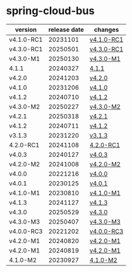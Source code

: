 # spring-cloud-bus	


|version|release date|changes|
|---|---|---|
|v4.1.0-RC1|20231101|[v4.1.0-RC1](./v4.1.0-RC1-20231101.md)|
|v4.3.0-RC1|20250501|[v4.3.0-RC1](./v4.3.0-RC1-20250501.md)|
|v4.3.0-M1|20250130|[v4.3.0-M1](./v4.3.0-M1-20250130.md)|
|4.1.1|20240327|[4.1.1](./4.1.1-20240327.md)|
|v4.2.0|20241203|[v4.2.0](./v4.2.0-20241203.md)|
|v4.1.0|20231206|[v4.1.0](./v4.1.0-20231206.md)|
|v4.1.2|20240710|[v4.1.2](./v4.1.2-20240710.md)|
|v4.3.0-M2|20250227|[v4.3.0-M2](./v4.3.0-M2-20250227.md)|
|v4.2.1|20250318|[v4.2.1](./v4.2.1-20250318.md)|
|v4.1.2|20240711|[v4.1.2](./v4.1.2-20240711.md)|
|v3.1.3|20231220|[v3.1.3](./v3.1.3-20231220.md)|
|4.2.0-RC1|20241108|[4.2.0-RC1](./4.2.0-RC1-20241108.md)|
|v4.0.3|20240127|[v4.0.3](./v4.0.3-20240127.md)|
|v4.2.0-M2|20241008|[v4.2.0-M2](./v4.2.0-M2-20241008.md)|
|v4.0.0|20221216|[v4.0.0](./v4.0.0-20221216.md)|
|v4.0.1|20230125|[v4.0.1](./v4.0.1-20230125.md)|
|v4.1.0-M1|20230810|[v4.1.0-M1](./v4.1.0-M1-20230810.md)|
|v4.1.3|20241127|[v4.1.3](./v4.1.3-20241127.md)|
|v4.3.0|20250529|[v4.3.0](./v4.3.0-20250529.md)|
|v4.3.0-M3|20250407|[v4.3.0-M3](./v4.3.0-M3-20250407.md)|
|v4.0.0-RC3|20221202|[v4.0.0-RC3](./v4.0.0-RC3-20221202.md)|
|v4.2.0-M1|20240820|[v4.2.0-M1](./v4.2.0-M1-20240820.md)|
|v4.2.0-M1|20240819|[v4.2.0-M1](./v4.2.0-M1-20240819.md)|
|4.1.0-M2|20230927|[4.1.0-M2](./4.1.0-M2-20230927.md)|
